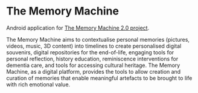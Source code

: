 # The Memory Machine
Android application for [The Memory Machine 2.0 project](https://www.horizon.ac.uk/project/mema-2-0/).

The Memory Machine aims to contextualise personal memories (pictures, videos, music, 3D content) into timelines to create personalised digital souvenirs, digital repositories for the end-of-life, engaging tools for personal reflection, history education, reminiscence interventions for dementia care, and tools for accessing cultural heritage. The Memory Machine, as a digital platform, provides the tools to allow creation and curation of memories that enable meaningful artefacts to be brought to life with rich emotional value.

